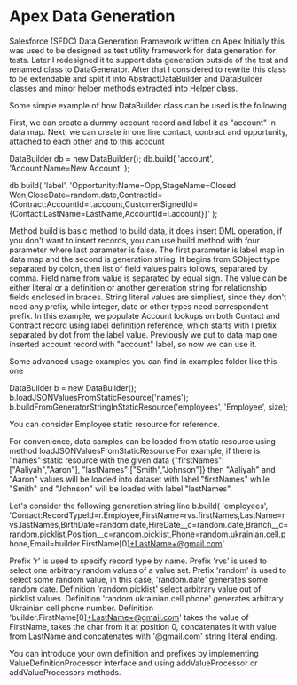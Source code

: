 # Apex Data Generation
Salesforce (SFDC) Data Generation Framework written on Apex
Initially this was used to be designed as test utility framework for data generation for tests.
Later I redesigned it to support data generation outside of the test and renamed class to DataGenerator.
After that I considered to rewrite this class to be extendable and split it into AbstractDataBuilder and DataBuilder classes and minor helper methods extracted into Helper class.

Some simple example of how DataBuilder class can be used is the following

First, we can create a dummy account record and label it as "account" in data map.
Next, we can create in one line contact, contract and opportunity, attached to each other and to this account

DataBuilder db = new DataBuilder(); 
db.build(
    'account',
    'Account:Name=New Account'
);

db.build(
    'label',
    'Opportunity:Name=Opp,StageName=Closed Won,CloseDate=random.date,ContractId={Contract:AccountId=l.account,CustomerSignedId={Contact:LastName=LastName,AccountId=l.account}}'
);

Method build is basic method to build data, it does insert DML operation, if you don't want to insert records, you can use build method with four parameter where last parameter is false.
The first parameter is label map in data map and the second is generation string. It begins from SObject type separated by colon, then list of field values pairs follows, separated by comma.
Field name from value is separated by equal sign. The value can be either literal or a definition or another generation string for relationship fields enclosed in braces.
String literal values are simpliest, since they don't need any prefix, while integer, date or other types need correspondent prefix.
In this example, we populate Account lookups on both Contact and Contract record using label definition reference, which starts with l prefix separated by dot from the label value.
Previously we put to data map one inserted account record with "account" label, so now we can use it.

Some advanced usage examples you can find in examples folder like this one

DataBuilder b = new DataBuilder();
b.loadJSONValuesFromStaticResource('names');
b.buildFromGeneratorStringInStaticResource('employees', 'Employee', size);

You can consider Employee static resource for reference.

For convenience, data samples can be loaded from static resource using method loadJSONValuesFromStaticResource
For example, if there is "names" static resource with the given data
{"firstNames":["Aaliyah","Aaron"],
"lastNames":["Smith","Johnson"]}
then "Aaliyah" and "Aaron" values will be loaded into dataset with label "firstNames" while "Smith" and "Johnson" will be loaded with label "lastNames".

Let's consider the following generation string line 
b.build(
'employees',
'Contact:RecordTypeId=r.Employee,FirstName=rvs.firstNames,LastName=rvs.lastNames,BirthDate=random.date,HireDate__c=random.date,Branch__c=random.picklist,Position__c=random.picklist,Phone=random.ukrainian.cell.phone,Email=builder.FirstName[0]+LastName+@gmail.com'

Prefix 'r' is used to specify record type by name.
Prefix 'rvs' is used to select one arbitrary random values of a value set.
Prefix 'random' is used to select some random value, in this case, 'random.date' generates some random date.
Definition 'random.picklist' select arbitrary value out of picklist values.
Definition 'random.ukrainian.cell.phone' generates arbitrary Ukrainian cell phone number.
Definition 'builder.FirstName[0]+LastName+@gmail.com' takes the value of FirstName, takes the char from it at position 0, concatenates it with value from LastName and concatenates with '@gmail.com' string literal ending.

You can introduce your own definition and prefixes by implementing ValueDefinitionProcessor interface and using addValueProcessor or addValueProcessors methods.